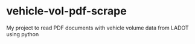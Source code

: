 # vehicle-vol-pdf-scrape
My project to read PDF documents with vehicle volume data from LADOT using python
